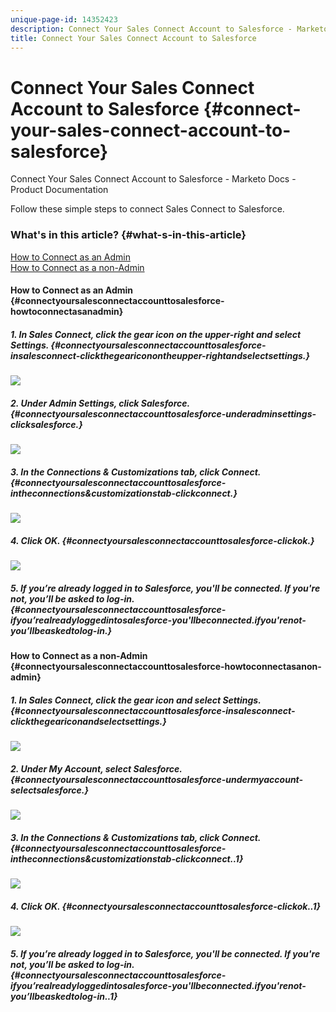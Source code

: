 ```yaml
---
unique-page-id: 14352423
description: Connect Your Sales Connect Account to Salesforce - Marketo Docs - Product Documentation
title: Connect Your Sales Connect Account to Salesforce
---
```


# Connect Your Sales Connect Account to Salesforce {#connect-your-sales-connect-account-to-salesforce}

Connect Your Sales Connect Account to Salesforce - Marketo Docs - Product Documentation

Follow these simple steps to connect Sales Connect to Salesforce.

### What's in this article? {#what-s-in-this-article}

[How to Connect as an Admin](#connectyoursalesconnectaccounttosalesforce-howtoconnectasanadmin)  
[How to Connect as a non-Admin](#connectyoursalesconnectaccounttosalesforce-howtoconnectasanon-admin)

#### How to Connect as an Admin {#connectyoursalesconnectaccounttosalesforce-howtoconnectasanadmin}

##### 1. In Sales Connect, click the gear icon on the upper-right and select Settings. {#connectyoursalesconnectaccounttosalesforce-insalesconnect-clickthegeariconontheupper-rightandselectsettings.}

![](assets/one.png)

##### 2. Under Admin Settings, click Salesforce. {#connectyoursalesconnectaccounttosalesforce-underadminsettings-clicksalesforce.}

![](assets/six.png)

##### 3. In the Connections & Customizations tab, click Connect. {#connectyoursalesconnectaccounttosalesforce-intheconnections&customizationstab-clickconnect.}

![](assets/seven.png)

##### 4. Click OK. {#connectyoursalesconnectaccounttosalesforce-clickok.}

![](assets/four.png)

##### 5. If you’re already logged in to Salesforce, you'll be connected. If you're not, you’ll be asked to log-in. {#connectyoursalesconnectaccounttosalesforce-ifyou’realreadyloggedintosalesforce-you'llbeconnected.ifyou'renot-you’llbeaskedtolog-in.}

#### How to Connect as a non-Admin {#connectyoursalesconnectaccounttosalesforce-howtoconnectasanon-admin}

##### 1. In Sales Connect, click the gear icon and select Settings. {#connectyoursalesconnectaccounttosalesforce-insalesconnect-clickthegeariconandselectsettings.}

![](assets/one.png)

##### 2. Under My Account, select Salesforce. {#connectyoursalesconnectaccounttosalesforce-undermyaccount-selectsalesforce.}

![](assets/two.png)

##### 3. In the Connections & Customizations tab, click Connect. {#connectyoursalesconnectaccounttosalesforce-intheconnections&customizationstab-clickconnect..1}

![](assets/three.png)

##### 4. Click OK. {#connectyoursalesconnectaccounttosalesforce-clickok..1}

![](assets/four.png)

##### 5. If you’re already logged in to Salesforce, you'll be connected. If you're not, you’ll be asked to log-in. {#connectyoursalesconnectaccounttosalesforce-ifyou’realreadyloggedintosalesforce-you'llbeconnected.ifyou'renot-you’llbeaskedtolog-in..1}

